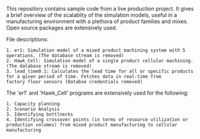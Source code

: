 This repository contains sample code from a live production project. It gives a brief overview of the scalablity of the simulation models, useful in a manufacturing environment with a plethora of product families and mixes. Open source packages are extensively used.

File descriptions:

    1. er1: Simulation model of a mixed product machining system with 5 operations. (The database stream is removed)
    2. Hawk_Cell: Simulation model of a single product cellular machining. (The database stream is removed)
    3. lead_time0.1: Calculates the lead time for all or specific products for a given period of time. Fetches data in real-time from            factory floor sensors (Databse credentials removed)
    
The 'er1' and 'Hawk_Cell' programs are extensively used for the following:

    1. Capacity planning
    2. Scenario Analysis
    3. Identifying bottlnecks
    4. Identifying crossover points (in terms of resource utilization or production volumes) from mixed product manufacturing to cellular         manufacturing
